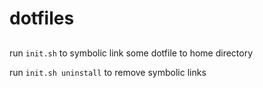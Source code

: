 # dotfiles

##
run `init.sh` to symbolic link some dotfile to home directory

run `init.sh uninstall` to remove symbolic links
